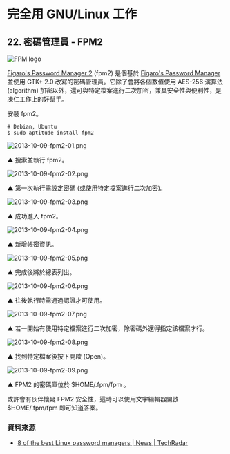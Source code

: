 # 完全用 GNU/Linux 工作

## 22. 密碼管理員 - FPM2

![FPM logo](imgs/2013-10-09-fpm2-00.jpg "FPM logo")

[Figaro's Password Manager 2](http://als.regnet.cz/fpm2/) (fpm2) 是個基於 [Figaro's Password Manager](http://fpm.sourceforge.net/) 並使用 GTK+ 2.0 改寫的密碼管理員。它除了會將各個數值使用 AES-256 演算法 (algorithm) 加密以外，還可與特定檔案進行二次加密，兼具安全性與便利性，是凍仁工作上的好幫手。

安裝 fpm2。

	# Debian, Ubuntu
	$ sudo aptitude install fpm2 


![2013-10-09-fpm2-01.png](imgs/2013-10-09-fpm2-01.png "2013-10-09-fpm2-01.png")

▲ 搜索並執行 fpm2。

![2013-10-09-fpm2-02.png](imgs/2013-10-09-fpm2-02.png "2013-10-09-fpm2-02.png")

▲ 第一次執行需設定密碼 (或使用特定檔案進行二次加密)。

![2013-10-09-fpm2-03.png](imgs/2013-10-09-fpm2-03.png "2013-10-09-fpm2-03.png")

▲ 成功進入 fpm2。

![2013-10-09-fpm2-04.png](imgs/2013-10-09-fpm2-04.png "2013-10-09-fpm2-04.png")

▲ 新增帳密資訊。

![2013-10-09-fpm2-05.png](imgs/2013-10-09-fpm2-05.png "2013-10-09-fpm2-05.png")

▲ 完成後將於總表列出。

![2013-10-09-fpm2-06.png](imgs/2013-10-09-fpm2-06.png "2013-10-09-fpm2-06.png")

▲ 往後執行時需通過認證才可使用。

![2013-10-09-fpm2-07.png](imgs/2013-10-09-fpm2-07.png "2013-10-09-fpm2-07.png")

▲ 若一開始有使用特定檔案進行二次加密，除密碼外還得指定該檔案才行。

![2013-10-09-fpm2-08.png](imgs/2013-10-09-fpm2-08.png "2013-10-09-fpm2-08.png")

▲ 找到特定檔案後按下開啟 (Open)。

![2013-10-09-fpm2-09.png](imgs/2013-10-09-fpm2-09.png "2013-10-09-fpm2-09.png")

▲ FPM2 的密碼庫位於 $HOME/.fpm/fpm 。

或許會有伙伴懷疑 FPM2 安全性，這時可以使用文字編輯器開啟 $HOME/.fpm/fpm 即可知道答案。

### 資料來源

- [8 of the best Linux password managers | News | TechRadar](http://www.techradar.com/news/software/applications/8-of-the-best-linux-password-managers-916152)
